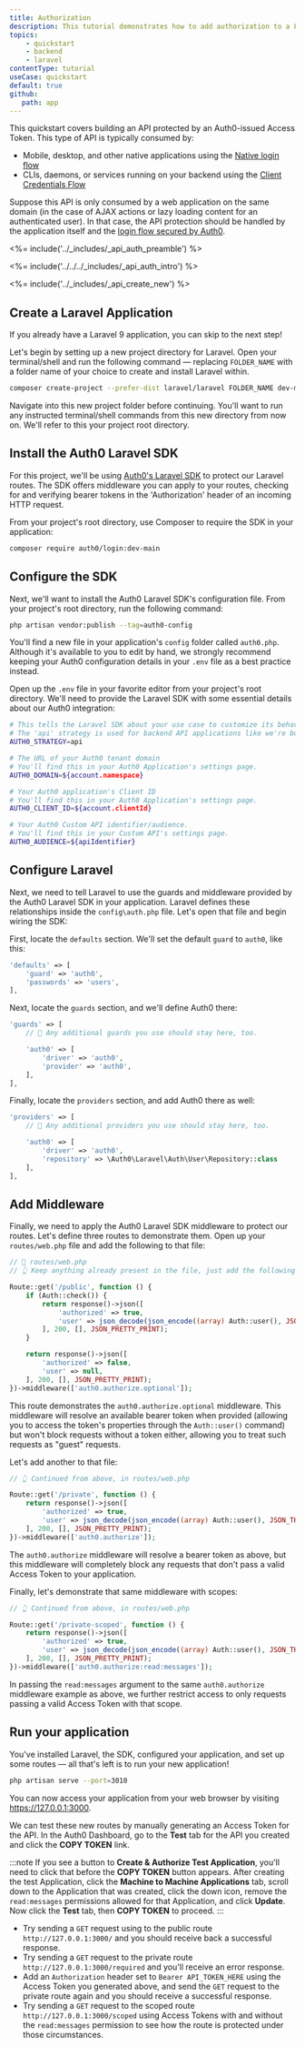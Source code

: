 ```yaml
---
title: Authorization
description: This tutorial demonstrates how to add authorization to a Laravel API.
topics:
    - quickstart
    - backend
    - laravel
contentType: tutorial
useCase: quickstart
default: true
github:
   path: app
---
```


This quickstart covers building an API protected by an Auth0-issued Access Token. This type of API is typically consumed by:

- Mobile, desktop, and other native applications using the [Native login flow](https://auth0.com/docs/get-started/authentication-and-authorization-flow/authorization-code-flow-with-proof-key-for-code-exchange-pkce)
- CLIs, daemons, or services running on your backend using the [Client Credentials Flow](https://auth0.com/docs/get-started/authentication-and-authorization-flow/client-credentials-flow)

Suppose this API is only consumed by a web application on the same domain (in the case of AJAX actions or lazy loading content for an authenticated user). In that case, the API protection should be handled by the application itself and the [login flow secured by Auth0](https://auth0.com/docs/get-started/authentication-and-authorization-flow/authorization-code-flow).

<%= include('../_includes/_api_auth_preamble') %>

<%= include('../../../_includes/_api_auth_intro') %>

<%= include('../_includes/_api_create_new') %>

## Create a Laravel Application

If you already have a Laravel 9 application, you can skip to the next step!

Let's begin by setting up a new project directory for Laravel. Open your terminal/shell and run the following command — replacing `FOLDER_NAME` with a folder name of your choice to create and install Laravel within.

```sh
composer create-project --prefer-dist laravel/laravel FOLDER_NAME dev-master
```

Navigate into this new project folder before continuing. You'll want to run any instructed terminal/shell commands from this new directory from now on. We'll refer to this your project root directory.

## Install the Auth0 Laravel SDK

For this project, we'll be using [Auth0's Laravel SDK](ttps://github.com/auth0/laravel-auth0) to protect our Laravel routes. The SDK offers middleware you can apply to your routes, checking for and verifying bearer tokens in the 'Authorization' header of an incoming HTTP request.

From your project's root directory, use Composer to require the SDK in your application:

```sh
composer require auth0/login:dev-main
```

## Configure the SDK

Next, we'll want to install the Auth0 Laravel SDK's configuration file. From your project's root directory, run the following command:

```sh
php artisan vendor:publish --tag=auth0-config
```

You'll find a new file in your application's `config` folder called `auth0.php`. Although it's available to you to edit by hand, we strongly recommend keeping your Auth0 configuration details in your `.env` file as a best practice instead.

Open up the `.env` file in your favorite editor from your project's root directory. We'll need to provide the Laravel SDK with some essential details about our Auth0 integration:

```sh
# This tells the Laravel SDK about your use case to customize its behavior.
# The 'api' strategy is used for backend API applications like we're building here.
AUTH0_STRATEGY=api

# The URL of your Auth0 tenant domain
# You'll find this in your Auth0 Application's settings page.
AUTH0_DOMAIN=${account.namespace}

# Your Auth0 application's Client ID
# You'll find this in your Auth0 Application's settings page.
AUTH0_CLIENT_ID=${account.clientId}

# Your Auth0 Custom API identifier/audience.
# You'll find this in your Custom API's settings page.
AUTH0_AUDIENCE=${apiIdentifier}
```

## Configure Laravel

Next, we need to tell Laravel to use the guards and middleware provided by the Auth0 Laravel SDK in your application. Laravel defines these relationships inside the `config\auth.php` file. Let's open that file and begin wiring the SDK:

First, locate the `defaults` section. We'll set the default `guard` to `auth0`, like this:

```php
'defaults' => [
    'guard' => 'auth0',
    'passwords' => 'users',
],
```

Next, locate the `guards` section, and we'll define Auth0 there:
```php
'guards' => [
    // 📝 Any additional guards you use should stay here, too.

    'auth0' => [
        'driver' => 'auth0',
        'provider' => 'auth0',
    ],
],
```

Finally, locate the `providers` section, and add Auth0 there as well:
```php
'providers' => [
    // 📝 Any additional providers you use should stay here, too.

    'auth0' => [
        'driver' => 'auth0',
        'repository' => \Auth0\Laravel\Auth\User\Repository::class
    ],
],
```

## Add Middleware

Finally, we need to apply the Auth0 Laravel SDK middleware to protect our routes. Let's define three routes to demonstrate them. Open up your `routes/web.php` file and add the following to that file:

```php
// 📂 routes/web.php
// 👆 Keep anything already present in the file, just add the following ...

Route::get('/public', function () {
    if (Auth::check()) {
        return response()->json([
            'authorized' => true,
            'user' => json_decode(json_encode((array) Auth::user(), JSON_THROW_ON_ERROR), true),
        ], 200, [], JSON_PRETTY_PRINT);
    }

    return response()->json([
        'authorized' => false,
        'user' => null,
    ], 200, [], JSON_PRETTY_PRINT);
})->middleware(['auth0.authorize.optional']);
```

This route demonstrates the `auth0.authorize.optional` middleware. This middleware will resolve an available bearer token when provided (allowing you to access the token's properties through the `Auth::user()` command) but won't block requests without a token either, allowing you to treat such requests as "guest" requests.

Let's add another to that file:

```php
// 👆 Continued from above, in routes/web.php

Route::get('/private', function () {
    return response()->json([
        'authorized' => true,
        'user' => json_decode(json_encode((array) Auth::user(), JSON_THROW_ON_ERROR), true),
    ], 200, [], JSON_PRETTY_PRINT);
})->middleware(['auth0.authorize']);
```

The `auth0.authorize` middleware will resolve a bearer token as above, but this middleware will completely block any requests that don't pass a valid Access Token to your application.

Finally, let's demonstrate that same middleware with scopes:

```php
// 👆 Continued from above, in routes/web.php

Route::get('/private-scoped', function () {
    return response()->json([
        'authorized' => true,
        'user' => json_decode(json_encode((array) Auth::user(), JSON_THROW_ON_ERROR), true),
    ], 200, [], JSON_PRETTY_PRINT);
})->middleware(['auth0.authorize:read:messages']);
```

In passing the `read:messages` argument to the same `auth0.authorize` middleware example as above, we further restrict access to only requests passing a valid Access Token with that scope.

## Run your application

You've installed Laravel, the SDK, configured your application, and set up some routes — all that's left is to run your new application!

```sh
php artisan serve --port=3010
```

You can now access your application from your web browser by visiting https://127.0.0.1:3000.

We can test these new routes by manually generating an Access Token for the API. In the Auth0 Dashboard, go to the **Test** tab for the API you created and click the **COPY TOKEN** link.

:::note
If you see a button to **Create & Authorize Test Application**, you'll need to click that before the **COPY TOKEN** button appears. After creating the test Application, click the **Machine to Machine Applications** tab, scroll down to the Application that was created, click the down icon, remove the `read:messages` permissions allowed for that Application, and click **Update**. Now click the **Test** tab, then **COPY TOKEN** to proceed.
:::

- Try sending a `GET` request using to the public route `http://127.0.0.1:3000/` and you should receive back a successful response.
- Try sending a `GET` request to the private route `http://127.0.0.1:3000/required` and you'll receive an error response.
- Add an `Authorization` header set to `Bearer API_TOKEN_HERE` using the Access Token you generated above, and send the `GET` request to the private route again and you should receive a successful response.
- Try sending a `GET` request to the scoped route `http://127.0.0.1:3000/scoped` using Access Tokens with and without the `read:messages` permission to see how the route is protected under those circumstances.
